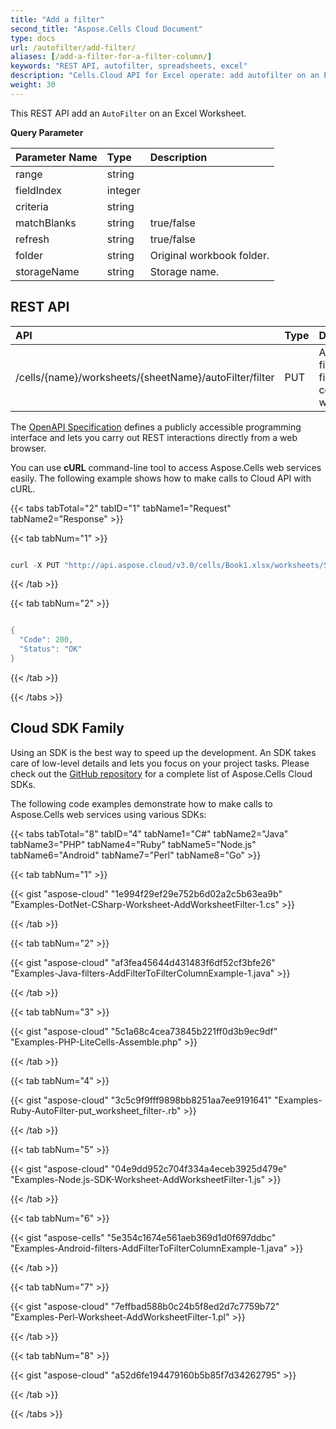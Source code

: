 ```yaml
---
title: "Add a filter"
second_title: "Aspose.Cells Cloud Document"
type: docs
url: /autofilter/add-filter/
aliases: [/add-a-filter-for-a-filter-column/]
keywords: "REST API, autofilter, spreadsheets, excel"
description: "Cells.Cloud API for Excel operate: add autofilter on an Excel file."
weight: 30
---
```



This REST API add an `AutoFilter` on an Excel Worksheet.

**Query Parameter**

|Parameter Name|Type|Description|
| :- | :- | :- |
|range|string||
|fieldIndex|integer||
|criteria|string| |
|matchBlanks|string|true/false|
|refresh|string|true/false|
|folder|string|Original workbook folder.|
|storageName|string|Storage name.|


## REST API ##

|**API**|**Type**|**Description**|**Resource Link**|
| :- | :- | :- | :- |
|/cells/{name}/worksheets/{sheetName}/autoFilter/filter|PUT|Adds a filter for a filter column in worksheet|[PutWorksheetFilter](https://apireference.aspose.cloud/cells/#/AutoFilter/PutWorksheetFilter)|

The [OpenAPI Specification](https://apireference.aspose.cloud/cells/#/AutoFilter/PutWorksheetFilter) defines a publicly accessible programming interface and lets you carry out REST interactions directly from a web browser.

You can use **cURL** command-line tool to access Aspose.Cells web services easily. The following example shows how to make calls to Cloud API with cURL.

{{< tabs tabTotal="2" tabID="1" tabName1="Request" tabName2="Response" >}}

{{< tab tabNum="1" >}}

```java

curl -X PUT "http://api.aspose.cloud/v3.0/cells/Book1.xlsx/worksheets/Sheet1/autoFilter/filter?range=A1:B1&fieldIndex=0&criteria=Year" -H "Content-Type: application/json" -H "Accept: application/json" 

```

{{< /tab >}}

{{< tab tabNum="2" >}}

```java

{
  "Code": 200,
  "Status": "OK"
}

```

{{< /tab >}}

{{< /tabs >}}

## Cloud SDK Family

Using an SDK is the best way to speed up the development. An SDK takes care of low-level details and lets you focus on your project tasks. Please check out the [GitHub repository](https://github.com/aspose-cells-cloud) for a complete list of Aspose.Cells Cloud SDKs.

The following code examples demonstrate how to make calls to Aspose.Cells web services using various SDKs:

{{< tabs tabTotal="8" tabID="4" tabName1="C#" tabName2="Java" tabName3="PHP" tabName4="Ruby" tabName5="Node.js" tabName6="Android" tabName7="Perl" tabName8="Go" >}}

{{< tab tabNum="1" >}}

{{< gist "aspose-cloud" "1e994f29ef29e752b6d02a2c5b63ea9b" "Examples-DotNet-CSharp-Worksheet-AddWorksheetFilter-1.cs" >}}

{{< /tab >}}

{{< tab tabNum="2" >}}

{{< gist "aspose-cloud" "af3fea45644d431483f6df52cf3bfe26" "Examples-Java-filters-AddFilterToFilterColumnExample-1.java" >}}

{{< /tab >}}

{{< tab tabNum="3" >}}

{{< gist "aspose-cloud" "5c1a68c4cea73845b221ff0d3b9ec9df" "Examples-PHP-LiteCells-Assemble.php" >}}

{{< /tab >}}

{{< tab tabNum="4" >}}

{{< gist "aspose-cloud" "3c5c9f9fff9898bb8251aa7ee9191641" "Examples-Ruby-AutoFilter-put_worksheet_filter-.rb" >}}

{{< /tab >}}

{{< tab tabNum="5" >}}

{{< gist "aspose-cloud" "04e9dd952c704f334a4eceb3925d479e" "Examples-Node.js-SDK-Worksheet-AddWorksheetFilter-1.js" >}}

{{< /tab >}}

{{< tab tabNum="6" >}}

{{< gist "aspose-cells" "5e354c1674e561aeb369d1d0f697ddbc" "Examples-Android-filters-AddFilterToFilterColumnExample-1.java" >}}

{{< /tab >}}

{{< tab tabNum="7" >}}

{{< gist "aspose-cloud" "7effbad588b0c24b5f8ed2d7c7759b72" "Examples-Perl-Worksheet-AddWorksheetFilter-1.pl" >}}

{{< /tab >}}

{{< tab tabNum="8" >}}

{{< gist "aspose-cloud" "a52d6fe194479160b5b85f7d34262795" >}}

{{< /tab >}}

{{< /tabs >}}
